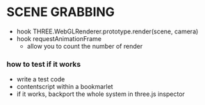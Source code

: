 # SCENE GRABBING
- hook THREE.WebGLRenderer.prototype.render(scene, camera)
- hook requestAnimationFrame
  - allow you to count the number of render


### how to test if it works
- write a test code
- contentscript within a bookmarlet
- if it works, backport the whole system in three.js inspector
